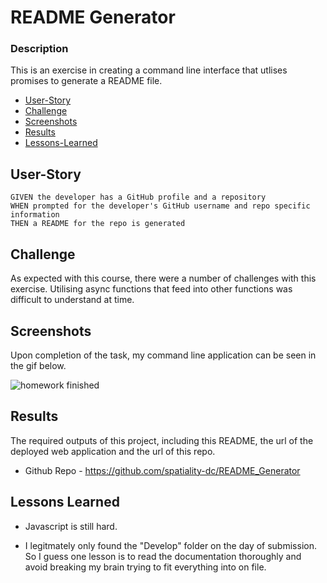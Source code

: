 # README Generator

### Description

This is an exercise in creating a command line interface that utlises promises to generate a README file.

- [User-Story](##User-Story)
- [Challenge](##Challenge)
- [Screenshots](##Screenshots)
- [Results](##Results)
- [Lessons-Learned](##Lessons-Learned)

## User-Story

```
GIVEN the developer has a GitHub profile and a repository
WHEN prompted for the developer's GitHub username and repo specific information
THEN a README for the repo is generated
```

## Challenge

As expected with this course, there were a number of challenges with this exercise. Utilising async functions that feed into other functions was difficult to understand at time.

## Screenshots

Upon completion of the task, my command line application can be seen in the gif below.

![homework finished](./assets/homework_completed.gif)

## Results

The required outputs of this project, including this README, the url of the deployed web application and the url of this repo.

- Github Repo - https://github.com/spatiality-dc/README_Generator

## Lessons Learned

- Javascript is still hard.

- I legitmately only found the "Develop" folder on the day of submission. So I guess one lesson is to read the documentation thoroughly and avoid breaking my brain trying to fit everything into on file.
